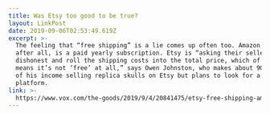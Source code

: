 ```yaml
---
title: Was Etsy too good to be true?
layout: LinkPost
date: 2019-09-06T02:53:49.619Z
excerpt: >-
  The feeling that “free shipping” is a lie comes up often too. Amazon Prime,
  after all, is a paid yearly subscription. Etsy is “asking their sellers to be
  dishonest and roll the shipping costs into the total price, which of course
  means it’s not ‘free’ at all,” says Owen Johnston, who makes about 90 percent
  of his income selling replica skulls on Etsy but plans to look for a different
  platform.
link: >-
  https://www.vox.com/the-goods/2019/9/4/20841475/etsy-free-shipping-amazon-handmade-josh-silverman
---
```


